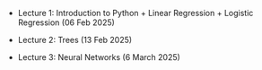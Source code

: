- Lecture 1: Introduction to Python + Linear Regression + Logistic Regression (06 Feb 2025)

- Lecture 2: Trees (13 Feb 2025)

- Lecture 3: Neural Networks (6 March 2025)

